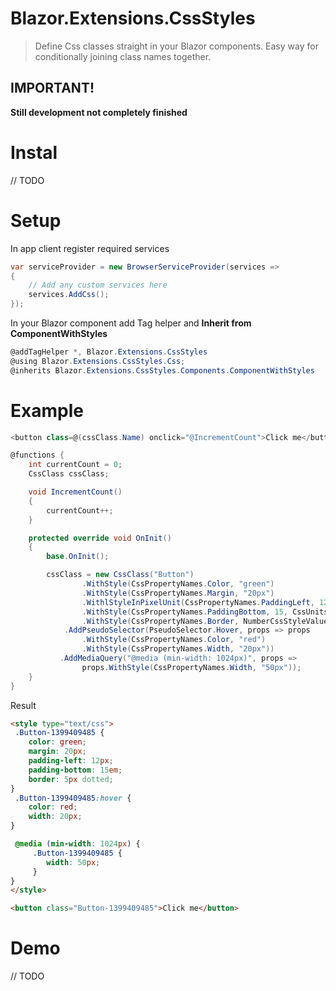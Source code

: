 # Blazor.Extensions.CssStyles

> Define Css classes straight in your Blazor components.
> Easy way for conditionally joining class names together.

## IMPORTANT!
**Still development not completely finished** 

# Instal
// TODO

# Setup
In app client register required services
```cs
var serviceProvider = new BrowserServiceProvider(services =>
{
    // Add any custom services here
    services.AddCss();
});
```
In your Blazor component add Tag helper and **Inherit from ComponentWithStyles**
```cs
@addTagHelper *, Blazor.Extensions.CssStyles
@using Blazor.Extensions.CssStyles.Css;
@inherits Blazor.Extensions.CssStyles.Components.ComponentWithStyles
```

# Example

```cs
<button class=@(cssClass.Name) onclick="@IncrementCount">Click me</button>

@functions {
	int currentCount = 0;
	CssClass cssClass;

	void IncrementCount()
	{
		currentCount++;
	}

	protected override void OnInit()
	{
		base.OnInit();

		cssClass = new CssClass("Button")
				.WithStyle(CssPropertyNames.Color, "green")
				.WithStyle(CssPropertyNames.Margin, "20px")
				.WithlStyleInPixelUnit(CssPropertyNames.PaddingLeft, 12)
				.WithStyle(CssPropertyNames.PaddingBottom, 15, CssUnits.Em)
				.WithStyle(CssPropertyNames.Border, NumberCssStyleValue.CreatePixelValue(5), TextCssStyleValue.CreateTextValue("dotted"))
			.AddPseudoSelector(PseudoSelector.Hover, props => props
				.WithStyle(CssPropertyNames.Color, "red")
				.WithStyle(CssPropertyNames.Width, "20px"))
		   .AddMediaQuery("@media (min-width: 1024px)", props =>
				props.WithStyle(CssPropertyNames.Width, "50px"));
	}
}
```

Result
```html
<style type="text/css">
 .Button-1399409485 {
	color: green;
	margin: 20px;
	padding-left: 12px;
	padding-bottom: 15em;
	border: 5px dotted;
}
 .Button-1399409485:hover {
	color: red;
	width: 20px;
}

 @media (min-width: 1024px) {
	 .Button-1399409485 {
		width: 50px;
	 }
}
</style>

<button class="Button-1399409485">Click me</button>
```
# Demo
// TODO
